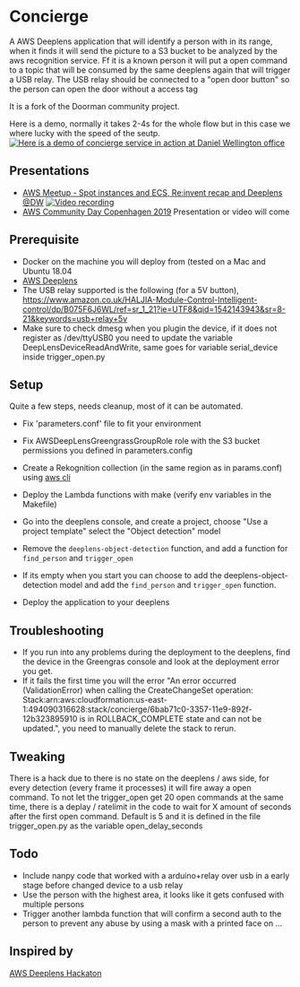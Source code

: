 # Concierge

A AWS Deeplens application that will identify a person with in its range, when it finds it will send the picture to a S3 bucket to be analyzed by the aws recognition service. Ff it is a known person it will put a open command to a topic that will be consumed by the same deeplens again that will trigger a USB relay. The USB relay should be connected to a "open door button" so the person can open the door without a access tag

It is a fork of the Doorman community project.

Here is a demo, normally it takes 2-4s for the whole flow but in this case we where lucky with the speed of the seutp.
[![Here is a demo of concierge service in action at Daniel Wellington office](http://img.youtube.com/vi/nysLLK3DOeg/0.jpg)](http://www.youtube.com/watch?v=nysLLK3DOeg)

Presentations
---
- [AWS Meetup - Spot instances and ECS, Re:invent recap and Deeplens @DW](https://www.meetup.com/aws-stockholm/events/255772998/)
[![Video recording](http://img.youtube.com/vi/b6p2WG4a9A0/0.jpg)](https://www.youtube.com/watch?v=b6p2WG4a9A0)
- [AWS Community Day Copenhagen 2019](https://awscommunitynordics.org/communityday/)
Presentation or video will come

Prerequisite
---
- Docker on the machine you will deploy from (tested on a Mac and Ubuntu 18.04
- [AWS Deeplens](https://aws.amazon.com/deeplens/)
- The USB relay supported is the following (for a 5V button),  https://www.amazon.co.uk/HALJIA-Module-Control-Intelligent-control/dp/B075F6J6WL/ref=sr_1_21?ie=UTF8&qid=1542143943&sr=8-21&keywords=usb+relay+5v
- Make sure to check dmesg when you plugin the device, if it does not register as /dev/ttyUSB0 you need to update the variable DeepLensDeviceReadAndWrite, same goes for variable serial_device inside trigger_open.py

Setup
---
Quite a few steps, needs cleanup, most of it can be automated.

- Fix 'parameters.conf' file to fit your environment
- Fix AWSDeepLensGreengrassGroupRole role with the S3 bucket permissions you defined in parameters.config
- Create a Rekognition collection (in the same region as in params.conf) using [aws cli](https://docs.aws.amazon.com/cli/latest/reference/rekognition/create-collection.html)

- Deploy the Lambda functions with make (verify env variables in the Makefile)

- Go into the deeplens console, and create a project, choose "Use a project template" select the "Object detection" model
- Remove the `deeplens-object-detection` function, and add a function for `find_person` and `trigger_open`
- If its empty when you start you can choose to add the deeplens-object-detection model and add the `find_person` and `trigger_open` function.
- Deploy the application to your deeplens

Troubleshooting
---
- If you run into any problems during the deployment to the deeplens, find the device in the Greengras console and look at the deployment error you get.
- If it fails the first time you will the error "An error occurred (ValidationError) when calling the CreateChangeSet operation: Stack:arn:aws:cloudformation:us-east-1:494090316628:stack/concierge/6bab71c0-3357-11e9-892f-12b323895910 is in ROLLBACK_COMPLETE state and can not be updated.", you need to manually delete the stack to rerun.

Tweaking
---
There is a hack due to there is no state on the deeplens / aws side, for every detection (every frame it processes) it will fire away a open command. To not let the trigger_open get 20 open commands at the same time, there is a deplay / ratelimit in the code to wait for X amount of seconds after the first open command. Default is 5 and it is defined in the file trigger_open.py as the variable open_delay_seconds 

Todo
---
- Include nanpy code that worked with a arduino+relay over usb in a early stage before changed device to a usb relay
- Use the person with the highest area, it looks like it gets confused with multiple persons
- Trigger another lambda function that will confirm a second auth to the person to prevent any abuse by using a mask with a printed face on
...

Inspired by
---
 [AWS Deeplens Hackaton](https://devpost.com/software/doorman-a1oh0e)


